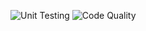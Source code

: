 ![Unit Testing](https://github.com/GiulianoDecesares/gothub-actions/actions/workflows/test.yml/badge.svg)
![Code Quality](https://github.com/GiulianoDecesares/gothub-actions/actions/workflows/code-quality.yml/badge.svg)